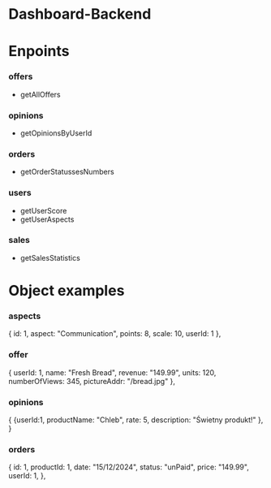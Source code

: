 # Dashboard-Backend

# Enpoints
### offers
- getAllOffers

### opinions
- getOpinionsByUserId

### orders
- getOrderStatussesNumbers

### users
- getUserScore
- getUserAspects

### sales
- getSalesStatistics

  
# Object examples

### aspects
{ id: 1, aspect: "Communication", points: 8, scale: 10, userId: 1 },

### offer
 {
      userId: 1,
      name: "Fresh Bread",
      revenue: "149.99",
      units: 120,
      numberOfViews: 345,
      pictureAddr: "/bread.jpg"
},
### opinions
{
    {userId:1, productName: "Chleb", rate: 5, description: "Świetny produkt!" },
}
### orders
{
    id: 1,
    productId: 1,
    date: "15/12/2024",
    status: "unPaid",
    price: "149.99",
    userId: 1,
  },
